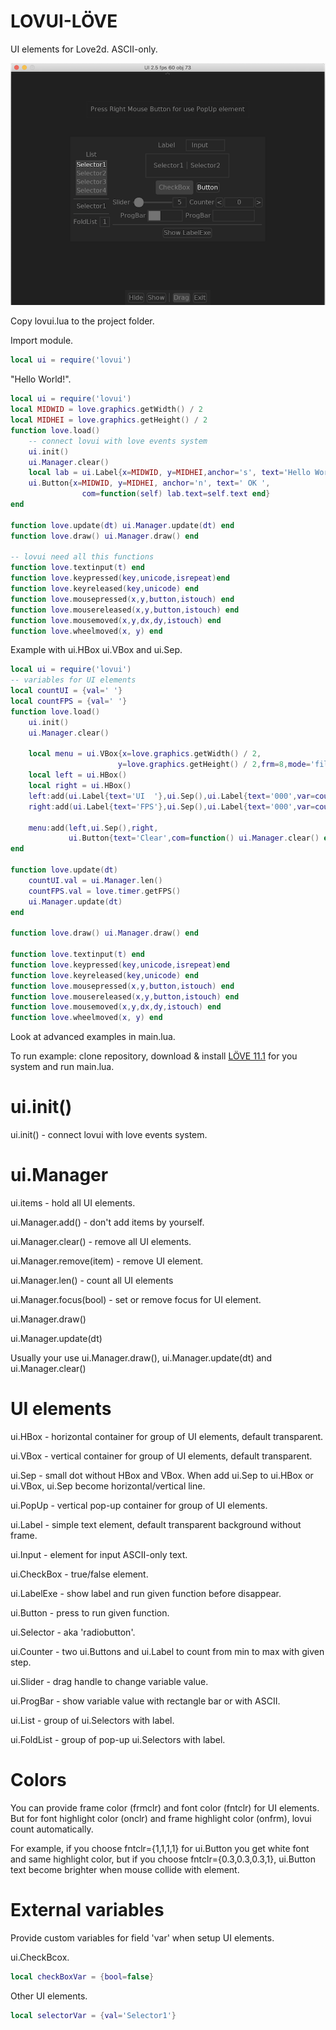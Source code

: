 # LOVUI-LÖVE

UI elements for Love2d. ASCII-only.

![Screenshot](screenshot/screenshot1.png)

Copy lovui.lua to the project folder.

Import module.

``` lua
local ui = require('lovui')
```

"Hello World!".

``` lua
local ui = require('lovui')
local MIDWID = love.graphics.getWidth() / 2
local MIDHEI = love.graphics.getHeight() / 2
function love.load()
    -- connect lovui with love events system
    ui.init()
    ui.Manager.clear()
    local lab = ui.Label{x=MIDWID, y=MIDHEI,anchor='s', text='Hello World!'}
    ui.Button{x=MIDWID, y=MIDHEI, anchor='n', text=' OK ',
                com=function(self) lab.text=self.text end}
end

function love.update(dt) ui.Manager.update(dt) end
function love.draw() ui.Manager.draw() end

-- lovui need all this functions
function love.textinput(t) end
function love.keypressed(key,unicode,isrepeat)end
function love.keyreleased(key,unicode) end
function love.mousepressed(x,y,button,istouch) end
function love.mousereleased(x,y,button,istouch) end
function love.mousemoved(x,y,dx,dy,istouch) end
function love.wheelmoved(x, y) end
```

Example with ui.HBox ui.VBox and ui.Sep.

``` lua
local ui = require('lovui')
-- variables for UI elements
local countUI = {val=' '}
local countFPS = {val=' '}
function love.load()
    ui.init()
    ui.Manager.clear()

    local menu = ui.VBox{x=love.graphics.getWidth() / 2,
                        y=love.graphics.getHeight() / 2,frm=8,mode='fill'}
    local left = ui.HBox()
    local right = ui.HBox()
    left:add(ui.Label{text='UI  '},ui.Sep(),ui.Label{text='000',var=countUI})
    right:add(ui.Label{text='FPS'},ui.Sep(),ui.Label{text='000',var=countFPS})

    menu:add(left,ui.Sep(),right,
             ui.Button{text='Clear',com=function() ui.Manager.clear() end})
end

function love.update(dt)
    countUI.val = ui.Manager.len()
    countFPS.val = love.timer.getFPS()
    ui.Manager.update(dt)
end

function love.draw() ui.Manager.draw() end

function love.textinput(t) end
function love.keypressed(key,unicode,isrepeat)end
function love.keyreleased(key,unicode) end
function love.mousepressed(x,y,button,istouch) end
function love.mousereleased(x,y,button,istouch) end
function love.mousemoved(x,y,dx,dy,istouch) end
function love.wheelmoved(x, y) end
```

Look at advanced examples in main.lua.

To run example: clone repository, download & install [LÖVE 11.1](https://love2d.org) for you system and run main.lua.


# ui.init()

ui.init() - connect lovui with love events system.

# ui.Manager

ui.items - hold all UI elements.

ui.Manager.add() - don't add items by yourself.

ui.Manager.clear() - remove all UI elements.

ui.Manager.remove(item) - remove UI element.

ui.Manager.len() - count all UI elements

ui.Manager.focus(bool) - set or remove focus for UI element.

ui.Manager.draw()

ui.Manager.update(dt)

Usually your use ui.Manager.draw(), ui.Manager.update(dt) and ui.Manager.clear()

# UI elements

ui.HBox - horizontal container for group of UI elements, default transparent.

ui.VBox - vertical container for group of UI elements, default transparent.

ui.Sep - small dot without HBox and VBox. When add ui.Sep to ui.HBox or ui.VBox, ui.Sep become horizontal/vertical line.

ui.PopUp - vertical pop-up container for group of UI elements.

ui.Label - simple text element, default transparent background without frame.

ui.Input - element for input ASCII-only text.

ui.CheckBox - true/false element.

ui.LabelExe - show label and run given function before disappear.

ui.Button - press to run given function.

ui.Selector - aka 'radiobutton'.

ui.Counter - two ui.Buttons and ui.Label to count from min to max with given step.

ui.Slider - drag handle to change variable value.

ui.ProgBar - show variable value with rectangle bar or with ASCII.

ui.List - group of ui.Selectors with label.

ui.FoldList - group of pop-up ui.Selectors with label.

# Colors

You can provide frame color (frmclr) and font color (fntclr) for UI elements. But for font highlight color (onclr) and frame highlight color (onfrm), lovui count automatically.

For example, if you choose fntclr={1,1,1,1} for ui.Button you get white font and same highlight color, but if you choose fntclr={0.3,0.3,0.3,1}, ui.Button text become brighter when mouse collide with element.

# External variables

Provide custom variables for field 'var' when setup UI elements.

ui.CheckBcox.
``` lua
local checkBoxVar = {bool=false}
```
Other UI elements.
``` lua
local selectorVar = {val='Selector1'}
```

